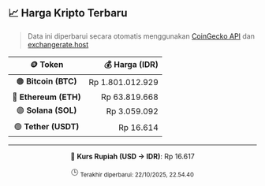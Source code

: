 

<!-- HARGA_KRIPTO -->
## 📈 Harga Kripto Terbaru

> Data ini diperbarui secara otomatis menggunakan [CoinGecko API](https://www.coingecko.com/) dan [exchangerate.host](https://exchangerate.host/)

<div align="center">

| 🪙 Token | 💰 Harga (IDR) |
|:------:|---------------:|
| 🟠 **Bitcoin (BTC)**   | Rp 1.801.012.929 |
| 🔵 **Ethereum (ETH)**  | Rp 63.819.668 |
| 🟣 **Solana (SOL)**    | Rp 3.059.092 |
| 🟢 **Tether (USDT)**   | Rp 16.614 |

---

💱 **Kurs Rupiah (USD → IDR)**: Rp 16.617

🕒 <sub>Terakhir diperbarui: 22/10/2025, 22.54.40</sub>

</div>
<!-- /HARGA_KRIPTO -->